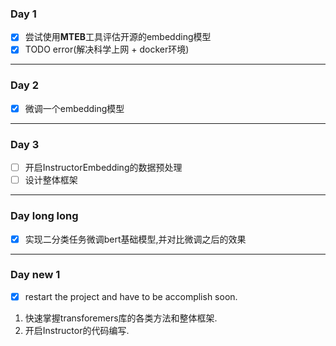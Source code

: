 ### Day 1
- [x] 尝试使用**MTEB**工具评估开源的embedding模型
- [x] TODO error(解决科学上网 + docker环境)
***
### Day 2
- [x] 微调一个embedding模型
***
### Day 3
- [ ] 开启InstructorEmbedding的数据预处理
- [ ] 设计整体框架
***
### Day long long
- [x] 实现二分类任务微调bert基础模型,并对比微调之后的效果
***
### Day new 1
- [x] restart the project and have to be accomplish soon.
1. 快速掌握transforemers库的各类方法和整体框架.
2. 开启Instructor的代码编写.